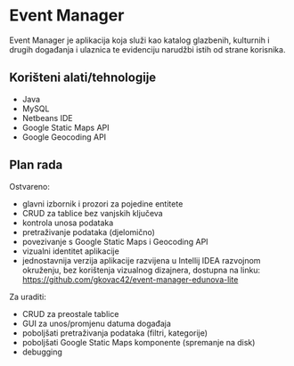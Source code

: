 # Event Manager

Event Manager je aplikacija koja služi kao katalog glazbenih, kulturnih i drugih događanja i ulaznica te evidenciju narudžbi istih od strane korisnika.

## Korišteni alati/tehnologije

* Java
* MySQL
* Netbeans IDE
* Google Static Maps API
* Google Geocoding API

## Plan rada

Ostvareno:

* glavni izbornik i prozori za pojedine entitete
* CRUD za tablice bez vanjskih ključeva
* kontrola unosa podataka
* pretraživanje podataka (djelomično)
* povezivanje s Google Static Maps i Geocoding API
* vizualni identitet aplikacije
* jednostavnija verzija aplikacije razvijena u Intellij IDEA razvojnom okruženju, bez korištenja vizualnog dizajnera, dostupna na linku: https://github.com/gkovac42/event-manager-edunova-lite

Za uraditi:

* CRUD za preostale tablice
* GUI za unos/promjenu datuma događaja
* poboljšati pretraživanja podataka (filtri, kategorije)
* poboljšati Google Static Maps komponente (spremanje na disk)
* debugging
